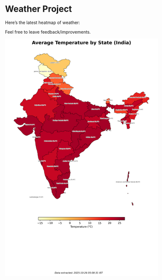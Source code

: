 # Weather Project

Here’s the latest heatmap of weather:

Feel free to leave feedback/improvements.

![India Heatmap](docs/assets/india_heatmap.png?v=FD5D99)
